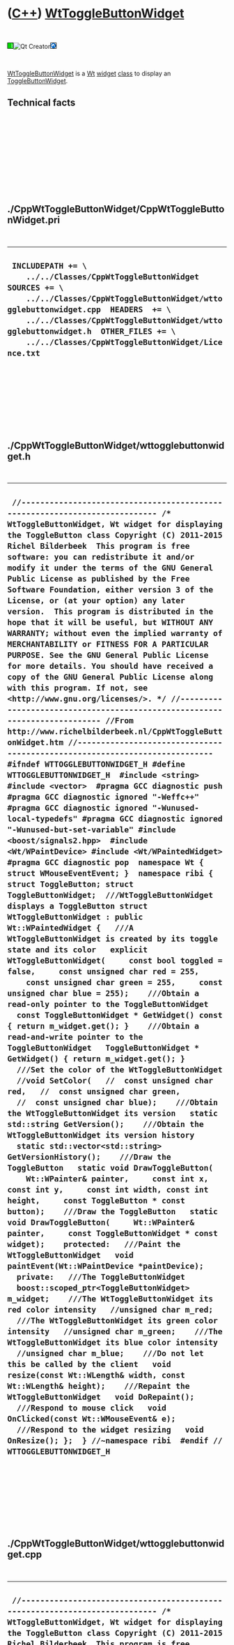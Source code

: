
 

 

 

 

 

([C++](Cpp.md)) [WtToggleButtonWidget](CppWtToggleButtonWidget.md)
====================================================================

 

![Wt](PicWt.png)![Qt
Creator](PicQtCreator.png)![Lubuntu](PicLubuntu.png)

 

[WtToggleButtonWidget](CppWtToggleButtonWidget.md) is a [Wt](CppWt.md)
[widget](CppWidget.md) [class](CppClass.md) to display an
[ToggleButtonWidget](CppToggleButtonWidget.md).

Technical facts
---------------

 

 

 

 

 

 

./CppWtToggleButtonWidget/CppWtToggleButtonWidget.pri
-----------------------------------------------------

 

  --------------------------------------------------------------------------------------------------------------------------------------------------------------------------------------------------------------------------------------------------------------------------------------------------------
  ` INCLUDEPATH += \     ../../Classes/CppWtToggleButtonWidget  SOURCES += \     ../../Classes/CppWtToggleButtonWidget/wttogglebuttonwidget.cpp  HEADERS  += \     ../../Classes/CppWtToggleButtonWidget/wttogglebuttonwidget.h  OTHER_FILES += \     ../../Classes/CppWtToggleButtonWidget/Licence.txt`
  --------------------------------------------------------------------------------------------------------------------------------------------------------------------------------------------------------------------------------------------------------------------------------------------------------

 

 

 

 

 

./CppWtToggleButtonWidget/wttogglebuttonwidget.h
------------------------------------------------

 

  ------------------------------------------------------------------------------------------------------------------------------------------------------------------------------------------------------------------------------------------------------------------------------------------------------------------------------------------------------------------------------------------------------------------------------------------------------------------------------------------------------------------------------------------------------------------------------------------------------------------------------------------------------------------------------------------------------------------------------------------------------------------------------------------------------------------------------------------------------------------------------------------------------------------------------------------------------------------------------------------------------------------------------------------------------------------------------------------------------------------------------------------------------------------------------------------------------------------------------------------------------------------------------------------------------------------------------------------------------------------------------------------------------------------------------------------------------------------------------------------------------------------------------------------------------------------------------------------------------------------------------------------------------------------------------------------------------------------------------------------------------------------------------------------------------------------------------------------------------------------------------------------------------------------------------------------------------------------------------------------------------------------------------------------------------------------------------------------------------------------------------------------------------------------------------------------------------------------------------------------------------------------------------------------------------------------------------------------------------------------------------------------------------------------------------------------------------------------------------------------------------------------------------------------------------------------------------------------------------------------------------------------------------------------------------------------------------------------------------------------------------------------------------------------------------------------------------------------------------------------------------------------------------------------------------------------------------------------------------------------------------------------------------------------------------------------------------------------------------------------------------------------------------------------------------------------------------------------------------------------------------------------------------------------------------------------------------------------------------------------------------------------------------------------------------------------------------------------------------------------------------------------------------------------------------------------------------------------------------------------------------------------------------------------------------------------------------------------------------------------------------------------------------------------
  ` //--------------------------------------------------------------------------- /* WtToggleButtonWidget, Wt widget for displaying the ToggleButton class Copyright (C) 2011-2015 Richel Bilderbeek  This program is free software: you can redistribute it and/or modify it under the terms of the GNU General Public License as published by the Free Software Foundation, either version 3 of the License, or (at your option) any later version.  This program is distributed in the hope that it will be useful, but WITHOUT ANY WARRANTY; without even the implied warranty of MERCHANTABILITY or FITNESS FOR A PARTICULAR PURPOSE. See the GNU General Public License for more details. You should have received a copy of the GNU General Public License along with this program. If not, see <http://www.gnu.org/licenses/>. */ //--------------------------------------------------------------------------- //From http://www.richelbilderbeek.nl/CppWtToggleButtonWidget.htm //--------------------------------------------------------------------------- #ifndef WTTOGGLEBUTTONWIDGET_H #define WTTOGGLEBUTTONWIDGET_H  #include <string> #include <vector>  #pragma GCC diagnostic push #pragma GCC diagnostic ignored "-Weffc++" #pragma GCC diagnostic ignored "-Wunused-local-typedefs" #pragma GCC diagnostic ignored "-Wunused-but-set-variable" #include <boost/signals2.hpp>  #include <Wt/WPaintDevice> #include <Wt/WPaintedWidget> #pragma GCC diagnostic pop  namespace Wt { struct WMouseEventEvent; }  namespace ribi {  struct ToggleButton; struct ToggleButtonWidget;  ///WtToggleButtonWidget displays a ToggleButton struct WtToggleButtonWidget : public Wt::WPaintedWidget {   ///A WtToggleButtonWidget is created by its toggle state and its color   explicit WtToggleButtonWidget(     const bool toggled = false,     const unsigned char red = 255,     const unsigned char green = 255,     const unsigned char blue = 255);    ///Obtain a read-only pointer to the ToggleButtonWidget   const ToggleButtonWidget * GetWidget() const { return m_widget.get(); }    ///Obtain a read-and-write pointer to the ToggleButtonWidget   ToggleButtonWidget * GetWidget() { return m_widget.get(); }    ///Set the color of the WtToggleButtonWidget   //void SetColor(   //  const unsigned char red,   //  const unsigned char green,   //  const unsigned char blue);    ///Obtain the WtToggleButtonWidget its version   static std::string GetVersion();    ///Obtain the WtToggleButtonWidget its version history   static std::vector<std::string> GetVersionHistory();    ///Draw the ToggleButton   static void DrawToggleButton(     Wt::WPainter& painter,     const int x, const int y,     const int width, const int height,     const ToggleButton * const button);    ///Draw the ToggleButton   static void DrawToggleButton(     Wt::WPainter& painter,     const ToggleButtonWidget * const widget);    protected:   ///Paint the WtToggleButtonWidget   void paintEvent(Wt::WPaintDevice *paintDevice);    private:   ///The ToggleButtonWidget   boost::scoped_ptr<ToggleButtonWidget> m_widget;    ///The WtToggleButtonWidget its red color intensity   //unsigned char m_red;    ///The WtToggleButtonWidget its green color intensity   //unsigned char m_green;    ///The WtToggleButtonWidget its blue color intensity   //unsigned char m_blue;    ///Do not let this be called by the client   void resize(const Wt::WLength& width, const Wt::WLength& height);    ///Repaint the WtToggleButtonWidget   void DoRepaint();    ///Respond to mouse click   void OnClicked(const Wt::WMouseEvent& e);    ///Respond to the widget resizing   void OnResize(); };  } //~namespace ribi  #endif // WTTOGGLEBUTTONWIDGET_H`
  ------------------------------------------------------------------------------------------------------------------------------------------------------------------------------------------------------------------------------------------------------------------------------------------------------------------------------------------------------------------------------------------------------------------------------------------------------------------------------------------------------------------------------------------------------------------------------------------------------------------------------------------------------------------------------------------------------------------------------------------------------------------------------------------------------------------------------------------------------------------------------------------------------------------------------------------------------------------------------------------------------------------------------------------------------------------------------------------------------------------------------------------------------------------------------------------------------------------------------------------------------------------------------------------------------------------------------------------------------------------------------------------------------------------------------------------------------------------------------------------------------------------------------------------------------------------------------------------------------------------------------------------------------------------------------------------------------------------------------------------------------------------------------------------------------------------------------------------------------------------------------------------------------------------------------------------------------------------------------------------------------------------------------------------------------------------------------------------------------------------------------------------------------------------------------------------------------------------------------------------------------------------------------------------------------------------------------------------------------------------------------------------------------------------------------------------------------------------------------------------------------------------------------------------------------------------------------------------------------------------------------------------------------------------------------------------------------------------------------------------------------------------------------------------------------------------------------------------------------------------------------------------------------------------------------------------------------------------------------------------------------------------------------------------------------------------------------------------------------------------------------------------------------------------------------------------------------------------------------------------------------------------------------------------------------------------------------------------------------------------------------------------------------------------------------------------------------------------------------------------------------------------------------------------------------------------------------------------------------------------------------------------------------------------------------------------------------------------------------------------------------------------------------------------

 

 

 

 

 

./CppWtToggleButtonWidget/wttogglebuttonwidget.cpp
--------------------------------------------------

 

  ---------------------------------------------------------------------------------------------------------------------------------------------------------------------------------------------------------------------------------------------------------------------------------------------------------------------------------------------------------------------------------------------------------------------------------------------------------------------------------------------------------------------------------------------------------------------------------------------------------------------------------------------------------------------------------------------------------------------------------------------------------------------------------------------------------------------------------------------------------------------------------------------------------------------------------------------------------------------------------------------------------------------------------------------------------------------------------------------------------------------------------------------------------------------------------------------------------------------------------------------------------------------------------------------------------------------------------------------------------------------------------------------------------------------------------------------------------------------------------------------------------------------------------------------------------------------------------------------------------------------------------------------------------------------------------------------------------------------------------------------------------------------------------------------------------------------------------------------------------------------------------------------------------------------------------------------------------------------------------------------------------------------------------------------------------------------------------------------------------------------------------------------------------------------------------------------------------------------------------------------------------------------------------------------------------------------------------------------------------------------------------------------------------------------------------------------------------------------------------------------------------------------------------------------------------------------------------------------------------------------------------------------------------------------------------------------------------------------------------------------------------------------------------------------------------------------------------------------------------------------------------------------------------------------------------------------------------------------------------------------------------------------------------------------------------------------------------------------------------------------------------------------------------------------------------------------------------------------------------------------------------------------------------------------------------------------------------------------------------------------------------------------------------------------------------------------------------------------------------------------------------------------------------------------------------------------------------------------------------------------------------------------------------------------------------------------------------------------------------------------------------------------------------------------------------------------------------------------------------------------------------------------------------------------------------------------------------------------------------------------------------------------------------------------------------------------------------------------------------------------------------------------------------------------------------------------------------------------------------------------------------------------------------------------------------------------------------------------------------------------------------------------------------------------------------------------------------------------------------------------------------------------------------------------------------------------------------------------------------------------------------------------------------------------------------------------------------------------------------------------------------------------------
  ` //--------------------------------------------------------------------------- /* WtToggleButtonWidget, Wt widget for displaying the ToggleButton class Copyright (C) 2011-2015 Richel Bilderbeek  This program is free software: you can redistribute it and/or modify it under the terms of the GNU General Public License as published by the Free Software Foundation, either version 3 of the License, or (at your option) any later version.  This program is distributed in the hope that it will be useful, but WITHOUT ANY WARRANTY; without even the implied warranty of MERCHANTABILITY or FITNESS FOR A PARTICULAR PURPOSE. See the GNU General Public License for more details. You should have received a copy of the GNU General Public License along with this program. If not, see <http://www.gnu.org/licenses/>. */ //--------------------------------------------------------------------------- //From http://www.richelbilderbeek.nl/CppWtToggleButtonWidget.htm //--------------------------------------------------------------------------- #pragma GCC diagnostic push #pragma GCC diagnostic ignored "-Weffc++" #pragma GCC diagnostic ignored "-Wunused-local-typedefs" #pragma GCC diagnostic ignored "-Wunused-but-set-variable" #include "wttogglebuttonwidget.h"  #include <iostream> #include <boost/bind.hpp> #include <boost/numeric/conversion/cast.hpp>  #include <Wt/WBrush> #include <Wt/WEvent> #include <Wt/WPainter> #include <Wt/WPen>  #include "geometry.h" #include "togglebutton.h" #include "togglebuttonwidget.h" #pragma GCC diagnostic pop  ribi::WtToggleButtonWidget::WtToggleButtonWidget(   const bool toggled,   const unsigned char red,   const unsigned char green,   const unsigned char blue)   : m_widget(new ToggleButtonWidget(toggled,red,green,blue)) {   assert(m_widget);    m_widget->GetToggleButton()->m_signal_color_changed.connect(     boost::bind(       &ribi::WtToggleButtonWidget::DoRepaint,       this));    m_widget->GetToggleButton()->m_signal_toggled.connect(     boost::bind(       &ribi::WtToggleButtonWidget::DoRepaint,       this));    m_widget->m_signal_geometry_changed.connect(     boost::bind(       &ribi::WtToggleButtonWidget::OnResize,       this));    this->clicked().connect(this,&ribi::WtToggleButtonWidget::OnClicked); }  void ribi::WtToggleButtonWidget::DoRepaint() {   this->update(); }  void ribi::WtToggleButtonWidget::DrawToggleButton(   Wt::WPainter& painter,   const int left, const int top,   const int width, const int height,   const ToggleButton * const button) {   {     Wt::WPen pen = painter.pen();     pen.setWidth(1);     pen.setColor(Wt::WColor(0,0,0));     painter.setPen(pen);   }   painter.setBrush(Wt::WColor(     button->GetRed(),     button->GetGreen(),     button->GetBlue()));   //Draw base   painter.drawArc(     left + 0,     top + (height * 1 / 3),     width,     height * 2 / 3,     180 * 16,     180 * 16);   //Draw top   painter.drawEllipse(     left + 0,     top + (button->IsPressed() ? (height * 1 / 3) - 2 : 0.0),     width,     height * 2 / 3);   painter.drawLine(     left + 1,     top + (button->IsPressed() ? (height * 2 / 3) - 2 : (height * 1 / 3)),     left + 1,     top + (height * 2 / 3));   painter.drawLine(     left + (width - 1),     top + (button->IsPressed() ? (height * 2 / 3) - 2 : (height * 1 / 3)),     left + width - 1,     top + (height * 2 / 3)); }  void ribi::WtToggleButtonWidget::DrawToggleButton(   Wt::WPainter& painter,   const ToggleButtonWidget * const widget) {   DrawToggleButton(     painter,     Geometry().GetLeft(widget->GetGeometry()),     Geometry().GetTop(widget->GetGeometry()),     Geometry().GetWidth(widget->GetGeometry()),     Geometry().GetHeight(widget->GetGeometry()),     widget->GetToggleButton()   ); }  std::string ribi::WtToggleButtonWidget::GetVersion() {   return "1.1"; }  std::vector<std::string> ribi::WtToggleButtonWidget::GetVersionHistory() {   return {     "2011-06-16: version 1.0: initial version",     "2011-08-31: Version 1.1: added setting the color of a ToggleButton"   }; }  void ribi::WtToggleButtonWidget::OnClicked(const Wt::WMouseEvent&) {   m_widget->GetToggleButton()->Toggle(); }  void ribi::WtToggleButtonWidget::OnResize() {   resize(     Geometry().GetWidth(m_widget->GetGeometry()),     Geometry().GetHeight(m_widget->GetGeometry())   ); }  void ribi::WtToggleButtonWidget::paintEvent(Wt::WPaintDevice *paintDevice) {   Wt::WPainter painter(paintDevice);   DrawToggleButton(painter,m_widget.get()); }  void ribi::WtToggleButtonWidget::resize(const Wt::WLength& width, const Wt::WLength& height) {   Wt::WPaintedWidget::resize(width,height); }`
  ---------------------------------------------------------------------------------------------------------------------------------------------------------------------------------------------------------------------------------------------------------------------------------------------------------------------------------------------------------------------------------------------------------------------------------------------------------------------------------------------------------------------------------------------------------------------------------------------------------------------------------------------------------------------------------------------------------------------------------------------------------------------------------------------------------------------------------------------------------------------------------------------------------------------------------------------------------------------------------------------------------------------------------------------------------------------------------------------------------------------------------------------------------------------------------------------------------------------------------------------------------------------------------------------------------------------------------------------------------------------------------------------------------------------------------------------------------------------------------------------------------------------------------------------------------------------------------------------------------------------------------------------------------------------------------------------------------------------------------------------------------------------------------------------------------------------------------------------------------------------------------------------------------------------------------------------------------------------------------------------------------------------------------------------------------------------------------------------------------------------------------------------------------------------------------------------------------------------------------------------------------------------------------------------------------------------------------------------------------------------------------------------------------------------------------------------------------------------------------------------------------------------------------------------------------------------------------------------------------------------------------------------------------------------------------------------------------------------------------------------------------------------------------------------------------------------------------------------------------------------------------------------------------------------------------------------------------------------------------------------------------------------------------------------------------------------------------------------------------------------------------------------------------------------------------------------------------------------------------------------------------------------------------------------------------------------------------------------------------------------------------------------------------------------------------------------------------------------------------------------------------------------------------------------------------------------------------------------------------------------------------------------------------------------------------------------------------------------------------------------------------------------------------------------------------------------------------------------------------------------------------------------------------------------------------------------------------------------------------------------------------------------------------------------------------------------------------------------------------------------------------------------------------------------------------------------------------------------------------------------------------------------------------------------------------------------------------------------------------------------------------------------------------------------------------------------------------------------------------------------------------------------------------------------------------------------------------------------------------------------------------------------------------------------------------------------------------------------------------------------------------------------------

 

 

 

 

 

 

